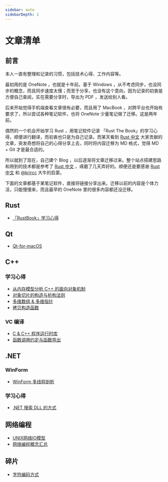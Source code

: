 ```yaml
---
sidebar: auto
sidebarDepth: 2
---
```


# 文章清单

## 前言

本人一直有整理和记录的习惯，包括技术心得、工作内容等。



最初用的是 OneNote ，也就是十年前。基于 Windows ，从不考虑同步，也没同步的概念，而且同步速度太慢；而至于分享，也没有这个意向，因为记录的初衷是方便自己查阅，实在需要分享时，导出为 PDF ，发送给别人看。



后来开始觉得手机端查看文章很有必要，而且用了 MacBook ，对跨平台也开始有要求了，所以尝试各种笔记软件，也将 OneNote 少量笔记做了迁移。这是两年前。



偶然的一个机会开始学习 Rust ，用笔记软件记录 「Rust The Book」的学习心得，顺便进行翻译，而初衷也只是为自己记录。而某天看到 [Rust 中文](https://rustlang-cn.org) 大家贡献的文章，突发奇想将自己的心得分享上去，同时将内容迁移为 MD 格式，觉得 MD + Git 才是最合适的。



所以就到了现在，自己建个 Blog ，以后逐渐将文章迁移过来。整个站点搭建思路和用到的技术都是参考了 [Rust 中文](https://rustlang-cn.org) ，琢磨了几天弄好的。顺便还是要感谢 [Rust 中文](https://rustlang-cn.org) 和  [@krircc](https://github.com/krircc) 大牛的启蒙。



下面的文章都基于某笔记软件，直接将链接分享出来。迁移以前的内容是个体力活，只能慢慢来，而且最早的 OneNote 里的很多内容都还没迁移。



## Rust

- [「RustBook」学习心得](/Rust/Rust_Book_Exp/)

## Qt

- [Qt-for-macOS](/Qt/Qt-for-macOS)

## C++

### 学习心得

- [从内存模型分析 C++ 的面向对象机制](/C++/学习心得/从内存模型分析C++的面向对象机制)
- [对象切片的构造与析构法则](/C++/学习心得/对象切片的构造与析构法则)
- [多维数组 & 多维指针](/C++/学习心得/多维数组&多维指针)
- [拷贝构造函数](/C++/学习心得/拷贝构造函数)

### VC 编译

- [C & C++ 程序运行时库](/C++/VC编译/C&C++程序运行时库)
- [函数调用约定与函数导出](/C++/VC编译/函数调用约定与函数导出)

## .NET

### WinForm

- [WinForm 多线程剖析](/DotNet/WinForm/WinForm多线程剖析)

### 学习心得

- [.NET 搜索 DLL 的方式](/DotNet/学习心得/DotNet搜索DLL的方式)

## 网络编程

- [UNIX网络IO模型](/网络编程/UNIX网络IO模型)
- [网络编程概念汇总](/网络编程/网络编程概念汇总)

## 碎片

- [字符编码方式](/碎片/字符编码方式)




